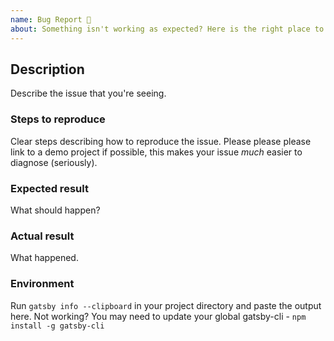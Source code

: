 ```yaml
---
name: Bug Report 🐞
about: Something isn't working as expected? Here is the right place to report.
---
```


<!--
  Please include as much useful information as possible.

  Useful Links:
  - Starter Documentation: https://github.com/Vagr9K/gatsby-material-starter/
  - Gatsby Documentation: https://www.gatsbyjs.org/docs/

  Before opening a new issue, please search existing issues https://github.com/Vagr9K/gatsby-material-starter/issues/
-->

## Description

Describe the issue that you're seeing.

### Steps to reproduce

Clear steps describing how to reproduce the issue. Please please please link to a demo project if possible, this makes your issue _much_ easier to diagnose (seriously).

### Expected result

What should happen?

### Actual result

What happened.

### Environment

Run `gatsby info --clipboard` in your project directory and paste the output here. Not working? You may need to update your global gatsby-cli - `npm install -g gatsby-cli`
